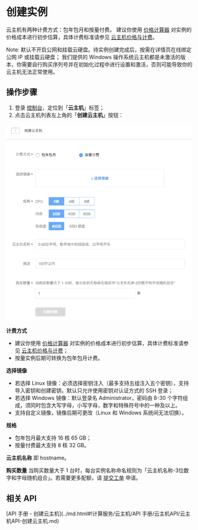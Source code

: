 # 创建实例

云主机有两种计费方式：包年包月和按量付费。
建议你使用 [价格计算器](https://c.163.com/price) 对实例的价格成本进行初步估算，具体计费标准请参见 [云主机价格与计费](http://http://support.c.163.com/md.html#!计算服务/云主机/购买指南/价格与计费.md)。

<span>Note:</span>
默认不开启公网和挂载云硬盘。待实例创建完成后，按需在详情页在线绑定公网 IP 或挂载云硬盘；
我们提供的 Windows 操作系统云主机都是未激活的版本，你需要自行购买序列号并在初始化过程中进行设置和激活，否则可能导致你的云主机无法正常使用。

## 操作步骤

1. 登录 [控制台](https://c.163.com/dashboard#/m/win/)，定位到「**云主机**」标签；
2. 点击云主机列表左上角的「**创建云主机**」按钮：

![](../../image/使用指南-创建云主机.png)

**计费方式**
* 建议你使用 [价格计算器](https://c.163.com/price) 对实例的价格成本进行初步估算，具体计费标准请参见 [云主机价格与计费](http://http://support.c.163.com/md.html#!计算服务/云主机/购买指南/价格与计费.md)；
* 按量实例后期可转换为包年包月计费。

**选择镜像**
* 若选择 Linux 镜像：必须选择密钥注入（最多支持五组注入五个密钥），支持导入密钥和创建密钥，默认只允许使用密钥对认证方式的 SSH 登录；
* 若选择 Windows 镜像：默认登录名 Administrator，密码由 8-30 个字符组成，须同时包含大写字母，小写字母，数字和特殊符号中的一种及以上。
* 支持自定义镜像，镜像后期可更改（Linux 和 Windows 系统间无法切换）。

**规格**
* 包年包月最大支持 16 核 65 GB；
* 按量付费最大支持 8 核 32 GB。

**云主机名称**
即 hostname。


**购买数量**
 当购买数量大于 1 台时，每台实例名称命名规则为「云主机名称-3位数字和字母随机组合」。若需要更多配额，请 [提交工单](http://yq-ci.163.com/dashboard#/m/ticket/create/?type=%E4%BA%91%E4%B8%BB%E6%9C%BA) 申请。

## 相关 API

[API 手册 - 创建云主机](../md.html#!计算服务/云主机/API 手册/云主机API/云主机API-创建云主机.md)
